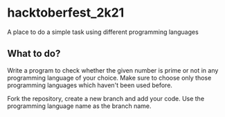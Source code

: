 # hacktoberfest_2k21
A place to do a simple task using different programming languages

## What to do?

Write a program to check whether the given number is prime or not in any programming language of your choice. Make sure to choose only those programming languages which haven't been used before.

Fork the repository, create a new branch and add your code. Use the programming language name as the branch name.